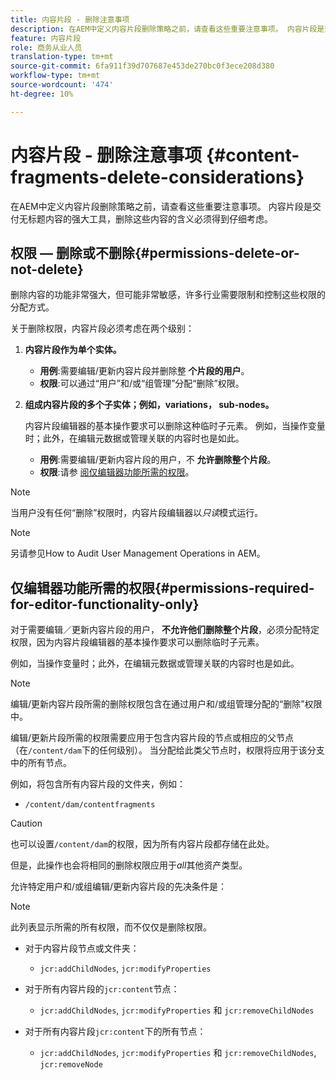 ```yaml
---
title: 内容片段 - 删除注意事项
description: 在AEM中定义内容片段删除策略之前，请查看这些重要注意事项。 内容片段是交付无标题内容的强大工具，删除这些内容的含义必须得到仔细考虑。
feature: 内容片段
role: 商务从业人员
translation-type: tm+mt
source-git-commit: 6fa911f39d707687e453de270bc0f3ece208d380
workflow-type: tm+mt
source-wordcount: '474'
ht-degree: 10%

---
```



# 内容片段 - 删除注意事项 {#content-fragments-delete-considerations}

在AEM中定义内容片段删除策略之前，请查看这些重要注意事项。 内容片段是交付无标题内容的强大工具，删除这些内容的含义必须得到仔细考虑。

## 权限 — 删除或不删除{#permissions-delete-or-not-delete}

删除内容的功能非常强大，但可能非常敏感，许多行业需要限制和控制这些权限的分配方式。

关于删除权限，内容片段必须考虑在两个级别：

1. **内容片段作为单个实体。**

   * **用例**:需要编辑/更新内容片段并删除整 **个片段的用户**。
   * **权限**:可以通过“用户”和/或“组管理”分配“删除”权限。  <!-- The [Delete](/help/sites-administering/security.md#actions) permission can be [assigned through User and/or Group Management](/help/sites-administering/security.md#managing-permissions). -->

2. **组成内容片段的多个子实体；例如，variations， sub-nodes。**

   内容片段编辑器的基本操作要求可以删除这种临时子元素。 例如，当操作变量时；此外，在编辑元数据或管理关联的内容时也是如此。

   * **用例**:需要编辑/更新内容片段的用户，不 **允许删除整个片段**。
   * **权限**:请参 [阅仅编辑器功能所需的权限](#permissions-required-for-editor-functionality-only)。

>[!NOTE]
>
>当用户没有任何“删除”权限时，内容片段编辑器以&#x200B;*只读*&#x200B;模式运行。<!-- When a user does not have any [Delete](/help/sites-administering/security.md#actions) permissions, the Content Fragment editor operates in *read-only* mode. -->

>[!NOTE]
>
>另请参见How to Audit User Management Operations in AEM。 <!-- See also [How to Audit User Management Operations in AEM](/help/sites-administering/audit-user-management-operations.md). -->

## 仅编辑器功能所需的权限{#permissions-required-for-editor-functionality-only}

对于需要编辑／更新内容片段的用户， **不允许他们删除整个片段**，必须分配特定权限，因为内容片段编辑器的基本操作要求可以删除临时子元素。

例如，当操作变量时；此外，在编辑元数据或管理关联的内容时也是如此。

>[!NOTE]
>
>编辑/更新内容片段所需的删除权限包含在通过用户和/或组管理分配的“删除”权限中。<!-- The delete permissions, required to edit/update a Content Fragment, are included in the Delete permission [assigned through User and/or Group Management](/help/sites-administering/security.md#managing-permissions). -->

编辑/更新片段所需的权限需要应用于包含内容片段的节点或相应的父节点（在`/content/dam`下的任何级别）。 当分配给此类父节点时，权限将应用于该分支中的所有节点。

例如，将包含所有内容片段的文件夹，例如：

* `/content/dam/contentfragments`

>[!CAUTION]
>
>也可以设置`/content/dam`的权限，因为所有内容片段都存储在此处。
>
>但是，此操作也会将相同的删除权限应用于&#x200B;*all*&#x200B;其他资产类型。

允许特定用户和/或组编辑/更新内容片段的先决条件是：

>[!NOTE]
>
>此列表显示所需的所有权限，而不仅仅是删除权限。

* 对于内容片段节点或文件夹：

   * `jcr:addChildNodes`, `jcr:modifyProperties`

* 对于所有内容片段的`jcr:content`节点：

   * `jcr:addChildNodes`, `jcr:modifyProperties` 和  `jcr:removeChildNodes`

* 对于所有内容片段`jcr:content`下的所有节点：

   * `jcr:addChildNodes`, `jcr:modifyProperties` 和 `jcr:removeChildNodes`,  `jcr:removeNode`

<!-- There is no CRXDE Lite -->

<!--
These `remove` privileges must be [administered using Access Control Lists, within CRXDE Lite](/help/sites-administering/user-group-ac-admin.md#access-right-management). 

The `add` and `modify` privileges can also be administered in CRXDE Lite, or using the User Management console.

For example, the definition of the `remove` privileges for a group `content-authors-no-delete`:

![cf-delete-03](assets/cf-delete-03.png)
-->
